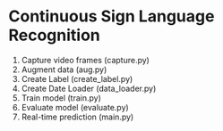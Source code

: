 # Continuous Sign Language Recognition

1. Capture video frames (capture.py)
2. Augment data (aug.py)
3. Create Label (create_label.py)
4. Create Date Loader (data_loader.py)
5. Train model (train.py)
6. Evaluate model (evaluate.py)
7. Real-time prediction (main.py)
